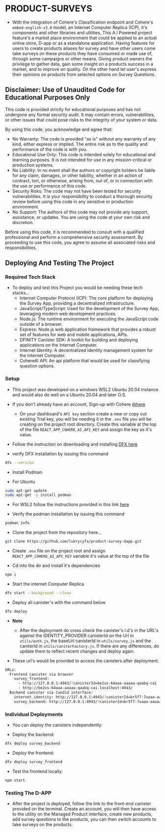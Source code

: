 # **PRODUCT-SURVEYS**
- With the integration of Cohere's Classification endpoint and Cohere's `embed-english-v3.0` model, an Internet Computer Replica (ICP), it's components and other libraries and utilities, This A.I Powered project feature's a market place environment that could be applied to an actual online store, D-app or as a standalone application. Having features for users to create products aliases for survey and have other users come take surveys on these products they have consumed or made use of, through some campaigns or other means. Giving product owners the privilege to gather data, gain some insight on a products success in a market, and to improve on quality. On the other hand let user's express their opinions on products from selected options on Survey Questions.

## **Disclaimer: Use of Unaudited Code for Educational Purposes Only**
This code is provided strictly for educational purposes and has not undergone any formal security audit. 
It may contain errors, vulnerabilities, or other issues that could pose risks to the integrity of your system or data.

By using this code, you acknowledge and agree that:
- No Warranty: The code is provided "as is" without any warranty of any kind, either express or implied. The entire risk as to the quality and performance of the code is with you.
- Educational Use Only: This code is intended solely for educational and learning purposes. It is not intended for use in any mission-critical or production systems.
- No Liability: In no event shall the authors or copyright holders be liable for any claim, damages, or other liability, whether in an action of contract, tort, or otherwise, arising from, out of, or in connection with the use or performance of this code.
- Security Risks: The code may not have been tested for security vulnerabilities. It is your responsibility to conduct a thorough security review before using this code in any sensitive or production environment.
- No Support: The authors of this code may not provide any support, assistance, or updates. You are using the code at your own risk and discretion.

Before using this code, it is recommended to consult with a qualified professional and perform a comprehensive security assessment. By proceeding to use this code, you agree to assume all associated risks and responsibilities.


## **Deploying And Testing The Project**


### **Required Tech Stack**

- To deploy and test this Project you would be needing these tech stacks...
    - Internet Computer Protocol (ICP): The core platform for deploying the Survey App, providing a decentralized infrastructure.
    - JavaScript/TypeScript: Used for the development of the Survey App, leveraging modern web development practices.
    - Node.js: The runtime environment for executing the JavaScript code outside of a browser.
    - Express: Node.js web application framework that provides a robust set of features for web and mobile applications, APIs.
    - DFINITY Canister SDK: A toolkit for building and deploying applications on the Internet Computer.
    - Internet Identity: A decentralized identity management system for the Internet Computer.
    - CohereAI API: An api platform that would be used for classifying question options.

### **Setup**

- This project was developed on a windows WSL2 Ubuntu 20.04 instance and would also do well on a Ubuntu 20.04 and later O.S.

- If you don't already have an account, Sign-up with Cohere [@here](https://cohere.com)
    - On your dashboard's `API key` section create a new or copy out existing Trial key, you will be needing it in the `.env` file you will be creating on the project root directory. Create this variable at the top of the file `REACT_APP_COHERE_AI_API_KEY` and assign the key as it's value.

- Follow the instruction on downloading and installing [DFX here](https://internetcomputer.org/docs/current/developer-docs/setup/install#installing-the-ic-sdk-1) 

- verify DFX installation by issuing this command
```bash
dfx --version
```

- Install Podman

- For Ubuntu
```bash
sudo apt-get update
sudo apt-get -y install podman
```
- For WSL2 follow the instructions provided in this link [here](https://gist.github.com/nikAizuddin/1c1822bd32b3c449433d0f81f796b71d)

- Verify the podman installation by issuing this command
```bash
podman info
```

- Clone the project from the repository here...
```bash
git clone https://github.com/lukrycyfa/product-survey-dapp.git
```
- Create `.env` file on the project root and assign `REACT_APP_COHERE_AI_API_KEY` variable it's value at the top of the file

- Cd into the dir and install it's dependencies
```bash 
npm i
```

- Start the internet Computer Replica
```bash
dfx start --background --clean
```

- Deploy all canister's with the command below
```bash
dfx deploy
```

- **Note**
    - After the deployment do cross check the canister's i.d's in the URL's against the  IDENTITY_PROVIDER canisterId on the Url in `utils/auth.js`, the baseUrl canisterId in `utils/survey.js` and the caniterId in `utils/caniterFactory.js`. If there are any differences, do update them to reflect recent changes and deploy again. 

- These url's would be provided to access the canisters after deployment.
```bash
URLs:
  Frontend canister via browser
    survey_frontend:
      - http://127.0.0.1:4943/?canisterId=be2us-64aaa-aaaaa-qaabq-cai
      - http://be2us-64aaa-aaaaa-qaabq-cai.localhost:4943/
  Backend canister via Candid interface:
    internet_identity: http://127.0.0.1:4943/?canisterId=br5f7-7uaaa-aaaaa-qaaca-cai&id=bkyz2-fmaaa-aaaaa-qaaaq-cai
    survey_backend: http://127.0.0.1:4943/?canisterId=br5f7-7uaaa-aaaaa-qaaca-cai&id=bd3sg-teaaa-aaaaa-qaaba-cai
```

### **Individual Deployments**

- You can deploy the canisters independently:

- Deploy the backend:

```bash
dfx deploy survey_backend
```

- Deploy the frontend:

```bash
dfx deploy survey_frontend
```

- Test the frontend locally:

```bash
npm start
```
### **Testing The D-APP**
- After the project is deployed, follow the link to the front-end canister provided on the terminal. Create an account, you will then have access to the utility on the Managed Product interface, create new products, add survey questions to the products, you can then switch accounts to take surveys on the products. 
